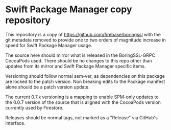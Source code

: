 # Swift Package Manager copy repository

This repository is a copy of https://github.com/firebase/boringssl with
the git metadata removed to provide one to two orders of magnitude increase in
speed for Swift Package Manager usage.

The source here should mirror what is released in the BoringSSL-GRPC CocoaPods
used. There should be no changes to this repo other than updates from its mirror
and Swift Package Manager specific items.

Versioning should follow normal sem-ver, as dependencies on this package are
locked to the patch version. Non breaking edits to the Package manifest alone
should be a patch version update.

The current 0.7.x versioning is a mapping to enable SPM-only updates to the
0.0.7 version of the source that is aligned with the CocoaPods version
currently used by Firestore.

Releases should be normal tags, not marked as a "Release" via GitHub's
interface.
